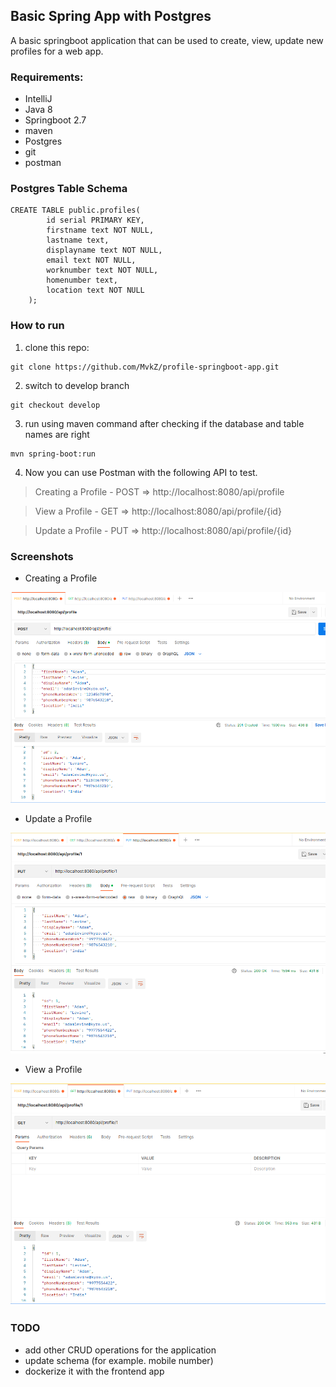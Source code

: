 ## Basic Spring App with Postgres

A basic springboot application that can be used to create, view, update new profiles for a web app.

### Requirements:

- IntelliJ
- Java 8
- Springboot 2.7
- maven
- Postgres
- git
- postman

### Postgres Table Schema

```shell
CREATE TABLE public.profiles(
        id serial PRIMARY KEY,
        firstname text NOT NULL,
        lastname text,
        displayname text NOT NULL,
        email text NOT NULL,
        worknumber text NOT NULL,
        homenumber text,
        location text NOT NULL
    );
```

### How to run

1. clone this repo:

```shell
git clone https://github.com/MvkZ/profile-springboot-app.git
```

2. switch to develop branch

```shell
git checkout develop
```

3. run using maven command after checking if the database and table names are right

```shell
mvn spring-boot:run
```

4. Now you can use Postman with the following API to test.

> Creating a Profile - POST => http://localhost:8080/api/profile

> View a Profile - GET => http://localhost:8080/api/profile/{id}

> Update a Profile - PUT => http://localhost:8080/api/profile/{id}

### Screenshots

- Creating a Profile

![POST](post-api.png)

- Update a Profile

![PUT](put-api.png)

- View a Profile

![GET](get-api.png)

### TODO

- add other CRUD operations for the application
- update schema (for example. mobile number)
- dockerize it with the frontend app
